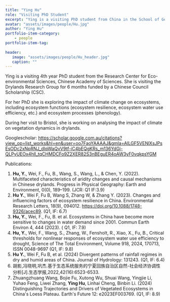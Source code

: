 ```yaml
---
title: "Ying Hu"
role: "Visiting PhD Student"
excerpt: "Ying is a visiting PhD student from China in the School of Geographical Sciences at Bristol University."
avatar: "assets/images/people/Hu.jpg"
author: "Ying Hu"
portfolio-item-category:
    - people
portfolio-item-tag:
    
header:
   image: "assets/images/people/Hu_header.jpg"
   caption: ""
---
```


Ying is a visiting 4th year PhD student from the Research Center for Eco-environmental Sciences, Chinese Academy of Sciences. She is visiting the Drylands Research Group for 6 months funded by a Chinese Council Scholarship (CSC).

For her PhD she is exploring the impact of climate change on ecosystems, including ecosystem functions (ecosystem resilience, ecosystem water use efficiency, etc.) and ecosystem processes (phenology).

During her visit to Bristol, she is working on analysing the impact of climate on vegetation dynamics in drylands.

Googlescholar: https://scholar.google.com.au/citations?view_op=list_works&hl=en&user=oo7FaoYAAAAJ&gmla=AILGF5VENlXsJPsEsODc2xNpRNJ_dIqWaQvV9tf-iC4bEQgKRs_m136YdGj-QLPyUEOx4hll_tqCHMDCFo9Z2XER82S3nBEguER4oAW3yF0vqkpsYGM 

Publications:
1. **Hu, Y.**, Wei, F., Fu, B., Wang, S., Wang, L., & Chen, Y. (2022). Multifaceted characteristics of aridity changes and causal mechanisms in Chinese drylands. Progress in Physical Geography: Earth and Environment, 0(0), 189–199. (JCR: Q1 IF:3.9)
2. **Hu Y.**, Wei F, Fu B, Wang S, Zhang W, & Zhang Y. (2023). Changes and influencing factors of ecosystem resilience in China. Environmental Research Letters, 18(9), 094012. https://doi.org/10.1088/1748-9326/acec89. (Q1, IF: 6.7)
3. **Hu, Y.**, Wei, F., Fu, B. et al. Ecosystems in China have become more sensitive to changes in water demand since 2001. Commun Earth Environ 4, 444 (2023). ( Q1, IF: 7.9)
4. **Hu, Y.**, Wei, F., Wang, S., Zhang, W., Fensholt, R., Xiao, X., Fu, B., Critical thresholds for nonlinear responses of ecosystem water use efficiency to drought, Science of The Total Environment, Volume 918, 2024, 170713, ISSN 0048-9697 (Q1, IF: 9.8)
5. **Hu Y.**, Wei F, Fu B, et al. (2024) Divergent patterns of rainfall regimes in dry and humid areas of China. Journal of Hydrology: 131243. (Q1, IF: 6.4)
6. 胡影,冯晓明,巩杰.基于生态系统服务的宁夏回族自治区自然-社会经济协调性分析[J].生态学报,2022,42(16):6523-6533.
7. Zhuangzhuang Wang, Bojie Fu, Xutong Wu, Shuai Wang, Yingjie Li, Yuhao Feng, Liwei Zhang, **Ying Hu**, Linhai Cheng, Binbin Li. (2024) Distinguishing Trajectories and Drivers of Vegetated Ecosystems in China's Loess Plateau. Earth's Future 12: e2023EF003769. (Q1, IF: 8.9)

